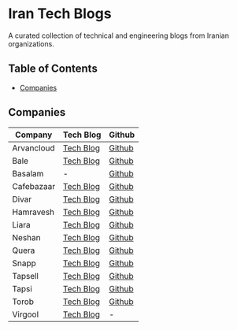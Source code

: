 # Iran Tech Blogs
A curated collection of technical and engineering blogs from Iranian organizations.

## Table of Contents
- [Companies](#companies)

## Companies

| Company      | Tech Blog                                          | Github                                         |
|--------------|----------------------------------------------------|------------------------------------------------|
| Arvancloud   | [Tech Blog](https://tech.arvancloud.ir)            | [Github](https://github.com/arvancloud)        |
| Bale         | [Tech Blog](https://virgool.io/baleacademy)        | [Github](https://github.com/balemessenger)     |
| Basalam      | -                                                  | [Github](https://github.com/basalam)           |
| Cafebazaar   | [Tech Blog](https://virgool.io/cafebazaar)         | [Github](https://github.com/cafebazaar)        |
| Divar        | [Tech Blog](https://virgool.io/divarengineering)   | [Github](https://github.com/divar-ir)          |
| Hamravesh    | [Tech Blog](https://virgool.io/hamravesh)          | [Github](https://github.com/hamravesh)         |
| Liara        | [Tech Blog](https://liara.ir/blog)                 | [Github](https://github.com/liara-cloud)       |
| Neshan       | [Tech Blog](https://neshan.blog)                   | [Github](https://github.com/NeshanMaps)        |
| Quera        | [Tech Blog](https://quera.org/blog)                | [Github](https://github.com/querateam)         |
| Snapp        | [Tech Blog](https://engineering.snapp.ir)          | [Github](https://github.com/snapp-cab)         |
| Tapsell      | [Tech Blog](https://virgool.io/tapsell-tech)       | [Github](https://github.com/tapsellorg)        |
| Tapsi        | [Tech Blog](https://virgool.io/tapsi-techblog)     | [Github](https://github.com/tap30)             |
| Torob        | [Tech Blog](https://techblog.torob.com)            | [Github](https://github.com/Torob)             |
| Virgool      | [Tech Blog](https://virgool.io/virgool)            | -                                              |
